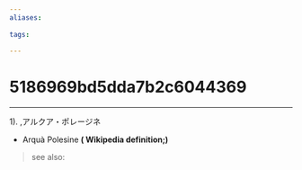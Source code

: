 ```yaml
---
aliases:
    
tags:
    
---
```


# 5186969bd5dda7b2c6044369
---
1).
,アルクア・ポレージネ

- Arquà Polesine
**( Wikipedia definition;)**
> see also: 
            